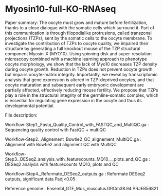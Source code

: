 # Myosin10-full-KO-RNAseq

Paper summary:
The oocyte must grow and mature before fertilization, thanks to a close dialogue with the somatic cells which surround it. Part of this communication is through filopodialike protrusions, called transzonal projections (TZPs), sent by the somatic cells to the oocyte membrane. To investigate the contribution of TZPs to oocyte quality, we impaired their structure by generating a full knockout mouse of the TZP structural component Myosin-X (MYO10). Using spinning disk and super-resolution microscopy combined with a machine learning approach to phenotype oocyte morphology, we show that the lack of Myo10 decreases TZP density during oocyte growth. Reduction in TZPs does not prevent oocyte growth but impairs oocyte-matrix integrity. Importantly, we reveal by transcriptomic analysis that gene expression is altered in TZP-deprived oocytes, and that oocyte maturation and subsequent early embryonic development are partially affected, effectively reducing mouse fertility. We propose that TZPs play a role in the structural integrity of the germline-somatic complex, which is essential for regulating gene expression in the oocyte and thus its developmental potential.

File description:

Workflow-Step1._Fastq_Quality_Control_with_FASTQC_and_MultiQC.ga : Sequencing quality control with FastQC + multiQC 

Workflow-Step2._Alignement_Bowtie2_QC_alignement_MultiQC.ga : Alignment with Bowtie2 and alignment QC with MultiQC

Workflow-Step3._DESeq2_analysis_with_featurecounts_MQ10___plots_and_QC.ga : DESeq2 analysis with featurecounts MQ10;  plots and QC

Workflow-Step4._Reformate_DESeq2_outputs.ga : Reformate DESeq2 outputs, significant data Padj<0.05

Reference genome :
Ensembl_GTF_Mus_musculus.GRCm38.94
PRJEB56821
